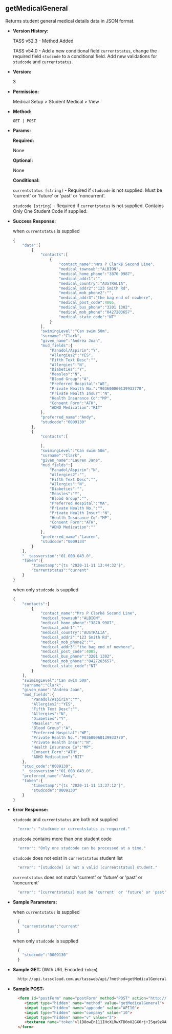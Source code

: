 **getMedicalGeneral**
----
  Returns student general medical details data in JSON format.
  
* **Version History:**

  TASS v52.3 - Method Added

  TASS v54.0 - Add a new conditional field `currentstatus`, change the required field `studcode` to a conditional field. Add new validations for `studcode` and `currentstatus`.

* **Version:**

  3

* **Permission:**

  Medical Setup > Student Medical > View

* **Method:**

  `GET | POST`
  
*  **Params:**

   **Required:**
 
   None

   **Optional:**

   None

   **Conditional:**

    `currentstatus [string]` - Required if `studcode` is not supplied. Must be 'current' or 'future' or 'past' or 'noncurrent'.

    `studcode [string]` - Required if `currentstatus` is not supplied. Contains Only One Student Code if supplied.

* **Success Response:**

    when `currentstatus` is supplied
    ```javascript
    {
        "data":[
            {
                "contacts":[
                    {
                        "contact_name":"Mrs P Clarké Second Line",
                        "medical_townsub":"ALBION",
                        "medical_home_phone":"3870 9987",
                        "medical_addr1":"",
                        "medical_country":"AUSTRALIA",
                        "medical_addr2":"123 Smith Rd",
                        "medical_mob_phone2":"",
                        "medical_addr3":"the bag end of nowhere",
                        "medical_post_code":4005,
                        "medical_bus_phone":"3201 1302",
                        "medical_mob_phone":"0427203657",
                        "medical_state_code":"NT"
                    }
                ],
                "swimingLevel":"Can swim 50m",
                "surname":"Clark",
                "given_name":"Andréa Joan",
                "mud_fields":{
                    "Panadol/Aspirin":"Y",
                    "Allergies2":"YES",
                    "Fifth Text Desc":"",
                    "Allergies":"N",
                    "Diabeties":"Y",
                    "Measles":"N",
                    "Blood Group":"A",
                    "Preferred Hospital":"WE",
                    "Private Health No.":"903600060139933770",
                    "Private Health Insur":"N",
                    "Health Insurance Co":"MP",
                    "Consent Form":"ATH",
                    "ADHD Medication":"RIT"
                },
                "preferred_name":"Andy",
                "studcode":"0009130"
            },
            {
                "contacts":[
                    
                ],
                "swimingLevel":"Can swim 50m",
                "surname":"Clark",
                "given_name":"Lauren Jane",
                "mud_fields":{
                    "Panadol/Aspirin":"N",
                    "Allergies2":"",
                    "Fifth Text Desc":"",
                    "Allergies":"N",
                    "Diabeties":"",
                    "Measles":"Y",
                    "Blood Group":"",
                    "Preferred Hospital":"MA",
                    "Private Health No.":"",
                    "Private Health Insur":"N",
                    "Health Insurance Co":"MP",
                    "Consent Form":"ATH",
                    "ADHD Medication":""
                },
                "preferred_name":"Lauren",
                "studcode":"0009134"
            }
        ],
        "__tassversion":"01.000.043.0",
        "token":{
            "timestamp":"{ts '2020-11-11 13:44:32'}",
            "currentstatus":"current"
        }
    }
    ```

    when only `studcode` is supplied
    ```javascript
    {
        "contacts":[
            {
                "contact_name":"Mrs P Clarké Second Line",
                "medical_townsub":"ALBION",
                "medical_home_phone":"3870 9987",
                "medical_addr1":"",
                "medical_country":"AUSTRALIA",
                "medical_addr2":"123 Smith Rd",
                "medical_mob_phone2":"",
                "medical_addr3":"the bag end of nowhere",
                "medical_post_code":4005,
                "medical_bus_phone":"3201 1302",
                "medical_mob_phone":"0427203657",
                "medical_state_code":"NT"
            }
        ],
        "swimingLevel":"Can swim 50m",
        "surname":"Clark",
        "given_name":"Andréa Joan",
        "mud_fields":{
            "Panadol/Aspirin":"Y",
            "Allergies2":"YES",
            "Fifth Text Desc":"",
            "Allergies":"N",
            "Diabeties":"Y",
            "Measles":"N",
            "Blood Group":"A",
            "Preferred Hospital":"WE",
            "Private Health No.":"903600060139933770",
            "Private Health Insur":"N",
            "Health Insurance Co":"MP",
            "Consent Form":"ATH",
            "ADHD Medication":"RIT"
        },
        "stud_code":"0009130",
        "__tassversion":"01.000.043.0",
        "preferred_name":"Andy",
        "token":{
            "timestamp":"{ts '2020-11-11 13:37:12'}",
            "studcode":"0009130"
        }
    }
    ```
 
* **Error Response:**

    `studcode` and `currentstatus` are both not supplied
    ```javascript
      "error": "studcode or currentstatus is required."
    ```

    `studcode` contains more than one student code
    ```javascript
      "error": "Only one studcode can be processed at a time."
    ```

    `studcode` does not exist in `currentstatus` student list
    ```javascript
      "error": "[studcode] is not a valid [currentstatus] student."
    ```

    `currentstatus` does not match 'current' or 'future' or 'past' or 'noncurrent'
    ```javascript
      "error": "[currentstatus] must be 'current' or 'future' or 'past' or 'noncurrent'."
    ```

* **Sample Parameters:**

    when `currentstatus` is supplied
  ```javascript
    {
      "currentstatus":"current"
    }
  ```

    when only `studcode` is supplied
  ```javascript
    {
      "studcode":"0009130"
    }
  ```

* **Sample GET:** (With URL Encoded `token`)

  ```HTML
    http://api.tasscloud.com.au/tassweb/api/?method=getMedicalGeneral&appcode=API10&company=10&v=3&token=l1D8owEn111IHcXLRwXTB0oU2GX6rj%2BISqa9zXA8We3J3mwgjW5pdUvFK3%2FIZ4mJ4bMyfKTmEoup%2B3tTE9GeLQ%3D%3D
  ```
  
* **Sample POST:**

  ```HTML
    <form id="postForm" name="postForm" method="POST" action="http://api.tasscloud.com.au/tassweb/api/">
       <input type="hidden" name="method" value="getMedicalGeneral">
       <input type="hidden" name="appcode" value="API10">
       <input type="hidden" name="company" value="10">
       <input type="hidden" name="v" value="3">
       <textarea name="token">l1D8owEn111IHcXLRwXTB0oU2GX6rj+ISqa9zXA8We3J3mwgjW5pdUvFK3/IZ4mJ4bMyfKTmEoup+3tTE9GeLQ==</textarea>
    </form>
  ```